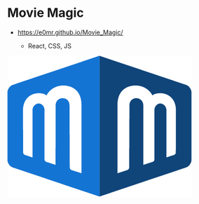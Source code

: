 # Movie Magic

* https://e0mr.github.io/Movie_Magic/

    - React, CSS, JS

![Movie Magic](./src/assets/images/logo_.png "Movie Magic")